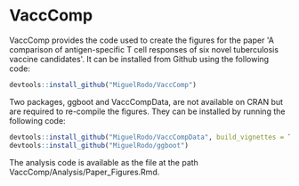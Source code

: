<!-- README.md is generated from README.Rmd. Please edit that file -->
VaccComp
========

VaccComp provides the code used to create the figures for the paper 'A comparison of antigen-specific T cell responses of six novel tuberculosis vaccine candidates'. It can be installed from Github using the following code:

``` r
devtools::install_github("MiguelRodo/VaccComp")
```

Two packages, ggboot and VaccCompData, are not available on CRAN but are required to re-compile the figures. They can be installed by running the following code:

``` r
devtools::install_github("MiguelRodo/VaccCompData", build_vignettes = TRUE)
devtools::install_github("MiguelRodo/ggboot")
```

The analysis code is available as the file at the path VaccComp/Analysis/Paper\_Figures.Rmd.

